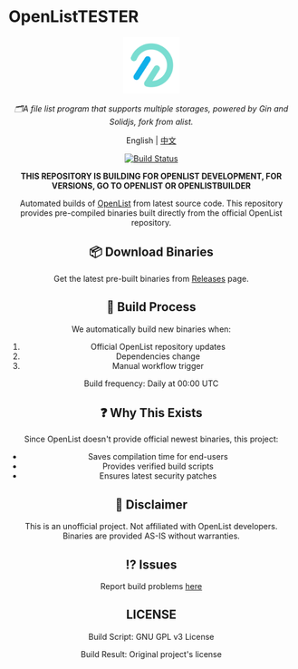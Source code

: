 # OpenListTESTER

<div align="center">
  <img width="100px" alt="logo" src="https://raw.githubusercontent.com/OpenListTeam/Logo/main/OpenList.svg"/></a>
  <p><em>🗂️A file list program that supports multiple storages, powered by Gin and Solidjs, fork from alist.</em></p>
<div>

English | [中文](./README.zhcn.md)
  
[![Build Status](https://github.com/ILoveScratch2/OpenListBuilder/actions/workflows/daily.yml/badge.svg)](https://github.com/ILoveScratch2/OpenListBuilder/actions)


**THIS REPOSITORY IS BUILDING FOR OPENLIST DEVELOPMENT, FOR VERSIONS, GO TO OPENLIST OR OPENLISTBUILDER**

Automated builds of [OpenList](https://github.com/OpenListTeam/OpenList) from latest source code. This repository provides pre-compiled binaries built directly from the official OpenList repository.

## 📦 Download Binaries
Get the latest pre-built binaries from [Releases](https://github.com/ILoveScratch2/OpenListBuilder/releases) page.

## 🔧 Build Process
We automatically build new binaries when:
1. Official OpenList repository updates
2. Dependencies change
3. Manual workflow trigger

Build frequency: Daily at 00:00 UTC



## ❓ Why This Exists
Since OpenList doesn't provide official newest binaries, this project:
- Saves compilation time for end-users
- Provides verified build scripts
- Ensures latest security patches

## 🛑 Disclaimer
This is an unofficial project. Not affiliated with OpenList developers.  
Binaries are provided AS-IS without warranties.

## ⁉️ Issues
Report build problems [here](https://github.com/ILoveScratch2/OpenListBuilder/issues)

## LICENSE

Build Script: GNU GPL v3 License

Build Result: Original project's license 
